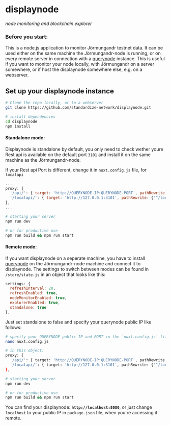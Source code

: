 # displaynode
_node monitoring and blockchain explorer_

### Before you start:

This is a node.js application to monitor Jörmungandr testnet data. It can be used either on the same machine the Jörmungandr-node is running, or on every remote server in connection with a [querynode](https://github.com/standardize-network/querynode) instance. This is useful if you want to monitor your node locally, with Jörmungandr on a server somewhere, or if host the displaynode somewhere else, e.g. on a webserver.

## Set up your displaynode instance

```bash
# Clone the repo locally, or to a webserver
git clone https://github.com/standardize-network/displaynode.git

# install dependencies
cd displaynode
npm install
```

#### Standalone mode:

Displaynode is standalone by default, you only need to check wether youre Rest api is available on the default port `3101` and install it on the same machine as the Jörmungandr-node.

If your Rest api Port is different, change it in `nuxt.config.js` file, for `localapi`

```js
...
proxy: {
  '/api/': { target: 'http://QUERYNODE-IP:QUERYNODE-PORT', pathRewrite: {'^/api/': ''} },
  '/localapi/': { target: 'http://127.0.0.1:3101', pathRewrite: {'^/localapi/': ''} },
},
...
```

```bash
# starting your server
npm run dev

# or for productive use
npm run build && npm run start
```

#### Remote mode:

If you want displaynode on a seperate machine, you have to install [querynode](https://github.com/standardize-network/querynode) on the Jörmungandr-node machine and connect it to displaynode. The settings to switch between modes can be found in `/store/state.js` in an object that looks like this:

```js
settings: {
  refreshInterval: 20,
  refreshEnabled: true,
  nodeMonitorEnabled: true,
  explorerEnabled: true,
  standalone: true
},
```

Just set standalone to false and specify your querynode public IP like follows:

```bash
# specify your QUERYNODE public IP and PORT in the `nuxt.config.js` file
nano nuxt.config.js

# in this object:
proxy: {
  '/api/': { target: 'http://QUERYNODE-IP:QUERYNODE-PORT', pathRewrite: {'^/api/': ''} },
  '/localapi/': { target: 'http://127.0.0.1:3101', pathRewrite: {'^/localapi/': ''} },
},

# starting your server
npm run dev

# or for productive use
npm run build && npm run start
```

You can find your displaynode: **`http://localhost:8080`**, or just change `localhost` to your public IP in `package.json` file, when you're accessing it remote.
